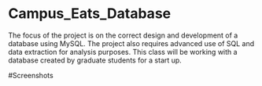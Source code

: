 # Campus_Eats_Database
The focus of the project is on the correct design and development of a database using MySQL. The project also requires advanced use of SQL and data extraction for analysis purposes. This class will be working with a database created by graduate students for a start up.


#Screenshots

